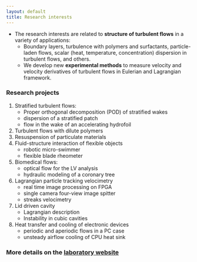 ```yaml
---
layout: default
title: Research interests
---
```




* The research interests are related to **structure of turbulent flows** in a variety of applications: 
   * Boundary layers, turbulence with  polymers and surfactants, particle-laden flows, 
scalar (heat, temperature, concentration) dispersion in turbulent flows, and others. 
   * We develop new **experimental methods** to measure velocity and velocity derivatives of 
turbulent flows in Eulerian and Lagrangian framework.

### Research projects
1. Stratified turbulent flows:
   * Proper orthogonal decomposition (POD) of stratified wakes  
   * dispersion of a stratified patch
   * flow in the wake of an accelerating hydrofoil
2. Turbulent flows with dilute polymers
3. Resuspension of particulate materials
4. Fluid-structure interaction of flexible objects
   * robotic micro-swimmer
   * flexible blade rheometer
5. Biomedical flows: 
   * optical flow for the LV analysis
   * hydraulic modeling of a coronary tree
4. Lagrangian particle tracking velocimetry
   * real time image processing on FPGA
   * single camera four-view image spitter
   * streaks velocimetry
5. Lid driven cavity
   * Lagrangian description
   * Instability in cubic cavities
6. Heat transfer and cooling of electronic devices
   * periodic and aperiodic flows in a PC case
   * unsteady airflow cooling of CPU heat sink

### More details on the [laboratory website](http://www.eng.tau.ac.il/~tsl)


